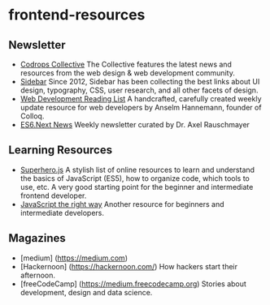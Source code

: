 # frontend-resources

## Newsletter

* [Codrops Collective](https://tympanus.net/codrops/collective/) The Collective features the latest news and resources from the web design & web development community. 
* [Sidebar](https://sidebar.io/) Since 2012, Sidebar has been collecting the best links about UI design, typography, CSS, user research, and all other facets of design.
* [Web Development Reading List](https://wdrl.info/) A handcrafted, carefully created weekly update resource for web developers by Anselm Hannemann, founder of Colloq. 
* [ES6.Next News](http://esnextnews.com/) Weekly newsletter curated by Dr. Axel Rauschmayer

## Learning Resources

* [Superhero.js](http://superherojs.com/) A stylish list of online resources to learn and understand the basics of JavaScript (ES5), how to organize code, which tools to use, etc. A very good starting point for the beginner and intermediate frontend developer.
* [JavaScript the right way](http://jstherightway.org/) Another resource for beginners and intermediate developers.

## Magazines

* [medium] (https://medium.com)
* [Hackernoon] (https://hackernoon.com/) How hackers start their afternoon.
* [freeCodeCamp] (https://medium.freecodecamp.org) Stories about development, design and data science.


